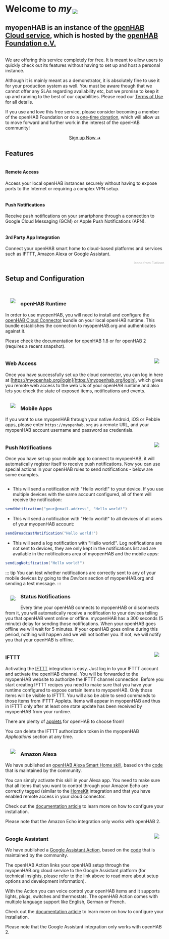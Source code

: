 <h1 class="big-title header">Welcome to <em>my</em><img style="vertical-align: bottom; margin-left: 3px;" src="/openhab.png"></h1>

<h2 class="subtitle">myopenHAB is an instance of the <a target="_blank" href="https://github.com/openhab/openhab-cloud">openHAB Cloud service</a>, which is hosted by the <a target="_blank" href="https://www.openhabfoundation.org/">openHAB Foundation e.V.</a></h2>

<img class="slide-illustration jumbotron-illustration" src="/images/hero.jpg" alt="">

We are offering this service completely for free. It is meant to allow users to quickly check out its features without having to set up and host a personal instance.

Although it is mainly meant as a demonstrator, it is absolutely fine to use it for your production system as well. You must be aware though that we cannot offer any SLAs regarding availability etc, but we promise to keep it up and running to the best of our capabilities. Please read our [Terms of Use](terms.html) for all details.

If you use and love this free service, please consider becoming a member of the openHAB Foundation or do a [one-time donation](https://www.openhab.org/about/donate.html), which will allow us to move forward and further work in the interest of the openHAB community!

<div style="text-align: center">
<a class="sign-up-button" href="https://myopenhab.org/login">Sign up Now ➜</a>
</div>

<h2 class="big-title">Features</h2>

  <div class="home">
    <div class="features">
      <div class="feature">
        <div class="panel panel-default text-center">
          <div class="panel-body">
            <img class="img-rounded" src="./images/001-home-automation.svg" alt="">
          </div>
          <div class="panel-heading">
            <h4>Remote Access</h4>
            <p>Access your local openHAB instances securely without having to expose ports to the Internet or requiring a complex VPN setup.</p>
          </div>
        </div>
      </div>
      <div class="feature">
        <div class="panel panel-default text-center">
          <div class="panel-body mb_panel-heading">
            <img class="img-rounded" src="./images/002-mobile-mail.svg" alt="">
          </div>
          <div class="panel-heading">
            <h4>Push Notifications</h4>
            <p>Receive push notifications on your smartphone through a connection to Google Cloud Messaging (GCM) or Apple Push Notifications (APN).</p>
          </div>
        </div>
      </div>
      <div class="feature">
        <div class="panel panel-default text-center">
          <div class="panel-body">
            <img class="img-rounded" src="./images/003-cloud.svg" alt="">
          </div>
          <div class="panel-heading">
            <h4>3rd Party App Integration</h4>
            <p>Connect your openHAB smart home to cloud-based platforms and services such as IFTTT, Amazon Alexa or Google Assistant.</p>
          </div>
        </div>
      </div>
    </div>
  </div>

<router-link to="/imprint.html#icon-attribution" style="font-size: 8pt; color: #bbb; display: block; text-align: right">Icons from Flaticon</router-link>

<h2 class="big-title">Setup and Configuration</h2>

<br />

<img src="./images/connector.png" style="float:left; margin: 1rem;">

### openHAB Runtime

In order to use myopenHAB, you will need to install and configure the [openHAB Cloud Connector](https://www.openhab.org/addons/integrations/openhabcloud/) bundle on your local openHAB runtime. This bundle establishes the connection to myopenHAB.org and authenticates against it.

Please check the documentation for openHAB 1.8 or for openHAB 2 (requires a recent snapshot).

<div style="clear:both"></div>

<img src="./images/web.png" style="float:right; margin: 1rem;">

### Web Access

Once you have successfully set up the cloud connector, you can log in here at [https://myopenhab.org/login](https://myopenhab.org/login), which gives you remote web access to the web UIs of your openHAB runtime and also lets you check the state of exposed items, notifications and events.

<div style="clear:both"></div>

<img src="./images/app.jpg" style="float:left; margin: 1rem;">

### Mobile Apps

If you want to use myopenHAB through your native Android, iOS or Pebble apps, please enter `https://myopenhab.org` as a remote URL, and your myopenHAB account username and password as credentials.

<div style="clear:both"></div>

<img src="./images/notification.jpg" style="float:right; margin: 1rem;">

### Push Notifications

Once you have set up your mobile app to connect to myopenHAB, it will automatically register itself to receive push notifications. Now you can use special actions in your openHAB rules to send notifications - below are some examples.

<div style="clear:both"></div>

- This will send a notification with "Hello world!" to your device. If you use multiple devices with the same account configured, all of them will receive the notification:

```java
sendNotification("your@email.address", "Hello world!")
```

- This will send a notification with "Hello world!" to all devices of all users of your myopenHAB account:

```java
sendBroadcastNotification("Hello world!")
```

- This will send a log notification with "Hello world!". Log notifications are not sent to devices, they are only kept in the notifications list and are available in the notifications area of myopenHAB and the mobile apps:

```java
sendLogNotification("Hello world!")
```

::: tip
You can test whether notifications are correctly sent to any of your mobile devices by going to the _Devices_ section of myopenHAB.org and sending a test message.
:::

<img src="./images/notification2.png" style="float:left; margin: 1rem;">

### Status Notifications

Every time your openHAB connects to myopenHAB or disconnects from it, you will automatically receive a notification to your devices telling you that openHAB went online or offline. myopenHAB has a 300 seconds (5 minute) delay for sending those notifications. When your openHAB goes offline we will wait for 5 minutes. If your openHAB goes online during this period, nothing will happen and we will not bother you. If not, we will notify you that your openHAB is offline.

<div style="clear:both"></div>

<img src="./images/ifttt.jpg" style="float:right; margin: 1rem;">

### IFTTT

Activating the [IFTTT](https://ifttt.com/services/openhab) integration is easy. Just log in to your IFTTT account and activate the openHAB channel. You will be forwarded to the myopenHAB website to authorize the IFTTT channel connection. Before you start creating IFTTT recipes you need to make sure that you have your runtime configured to expose certain items to myopenHAB. Only those items will be visible to IFTTT. You will also be able to send commands to those items from IFTTT Applets. Items will appear in myopenHAB and thus in IFTTT only after at least one state update has been received by myopenHAB from your runtime.

There are plenty of [applets](https://ifttt.com/search/query/openhab) for openHAB to choose from!

You can delete the IFTTT authorization token in the myopenHAB _Applications_ section at any time.

<div style="clear:both"></div>

<img src="./images/echo.jpg" style="float:left; margin: 1rem;">

### Amazon Alexa

We have published an [openHAB Alexa Smart Home skill](https://www.amazon.de/openHAB-Foundation/dp/B01MTY7Z5L), based on the [code](https://github.com/openhab/openhab-alexa) that is maintained by the community.

You can simply activate this skill in your Alexa app. You need to make sure that all items that you want to control through your Amazon Echo are correctly tagged (similar to the [HomeKit](http://www.openhab.org/addons/integrations/homekit/) integration and that you have enabled remote access in your cloud connector.

Check out the [documentation article](https://www.openhab.org/docs/ecosystem/alexa/) to learn more on how to configure your installation.

Please note that the Amazon Echo integration only works with openHAB 2.

<div style="clear:both"></div>

<img src="./images/googlehome.jpg" style="float:right; margin: 1rem;">

### Google Assistant

We have published a [Google Assistant Action](https://assistant.google.com/services/a/uid/000000f5c61c627e?hl=en-US&source=web), based on the [code](https://github.com/openhab/openhab-google-assistant) that is maintained by the community.

The openHAB Action links your openHAB setup through the myopenHAB.org cloud service to the Google Assistant platform (for technical insights, please refer to the link above to read more about setup options and development information).

With the Action you can voice control your openHAB items and it supports lights, plugs, switches and thermostats. The openHAB Action comes with multiple language support like English, German or French.

Check out the [documentation article](https://www.openhab.org/docs/ecosystem/google-assistant/) to learn more on how to configure your installation.

Please note that the Google Assistant integration only works with openHAB 2.

<div style="clear:both"></div>


<style lang="stylus">
.sign-up-button
    margin 2rem
    display inline-block
    text-align center
    font-size 1rem
    color #ff6600
    padding 0.8rem 1.6rem
    border-radius 4px
    font-family 'Open Sans', sans-serif
    font-weight bold
    transition background-color .1s ease
    box-sizing border-box
    border 2px solid #ff6600
    &:hover
        background-color #ff6600
        color white
        text-decoration none !important

.feature
    text-align center
    img
        height 150px
    h4
        font-family 'Open Sans', sans-serif
        font-weight bold
        font-size 14pt
</style>